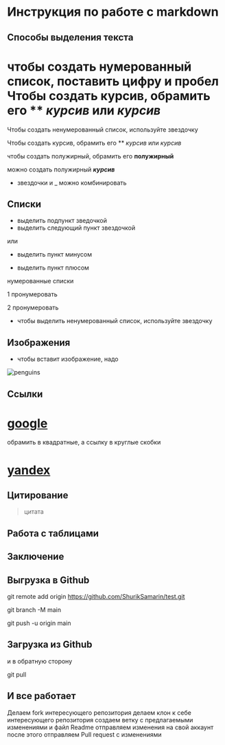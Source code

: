 # Инструкция по работе с markdown

## Способы выделения текста



чтобы создать нумерованный список, поставить цифру и пробел
Чтобы создать курсив, обрамить его **  *курсив* или _курсив_
=======
Чтобы создать ненумерованный список, используйте звездочку

Чтобы создать курсив,  обрамить его **  *курсив* или _курсив_


чтобы создать полужирный, обрамить его **полужирный**

можно создать полужирный _**курсив**_

* звездочки и _ можно комбинировать


## Списки

* выделить подпункт зведочкой
* выделить следующий пункт звездочкой

или

- выделить пункт минусом

+ выделить пункт плюсом



нумерованные списки

1 пронумеровать

2 пронумеровать



* чтобы выделить ненумерованный список, используйте звездочку


## Изображения

* чтобы вставит изображение, надо

![penguins](penguins.jpg)


## Ссылки


[google](www.google.com)
=======
обрамить в квадратные, а ссылку в круглые скобки


[yandex](www.yandex.ru)
=======



## Цитирование
>цитата


## Работа с таблицами

## Заключение

## Выгрузка в Github

git remote add origin https://github.com/ShurikSamarin/test.git

git branch -M main

git push -u origin main

## Загрузка из Github

и в обратную сторону

git pull

## И все работает

Делаем fork интересующего репозитория
делаем клон к себе интересующего репозитория
создаем ветку с предлагаемыми изменениями и файл Readme
отправляем изменения на свой аккаунт
после этого отправляем Pull request c изменениями





